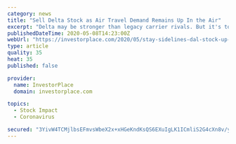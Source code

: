 ```yaml
---
category: news
title: "Sell Delta Stock as Air Travel Demand Remains Up In the Air"
excerpt: "Delta may be stronger than legacy carrier rivals. But it's tough to forecast clear skies ahead. Take a wait-and-see approach with DAL stock."
publishedDateTime: 2020-05-08T14:23:00Z
webUrl: "https://investorplace.com/2020/05/stay-sidelines-dal-stock-up-in-the-air/"
type: article
quality: 35
heat: 35
published: false

provider:
  name: InvestorPlace
  domain: investorplace.com

topics:
  - Stock Impact
  - Coronavirus

secured: "3YivW4TCMjlbsEFmvsWbeX2x+xHGeKndKsQS6EXuIgLK1ICmliS2G4cXn8v/y1RPrfaKeQ+Yy1IrN4ERhWqKRANWQw2Usb0PHbRV8ioAKxS3437veEy6f/uwvN0TrzVn43ysw0c9kyxUAIYzrbVPSEoT4xIcqcNilF4M+hERb8UBFrk0yX76yFgUuG9h97wQar4cn8qOwCuvjPvHlmminMl0vSBQxRFguHiIaykC6bgM+SeZsTQ7GM3JmaIga92Tt8nRgVn9utCkKXOS4WcpMOZGgKstXhWIKj7tEnWQPXxZ0SX69goqBx8nDHZLrTZaZI55h8/2uzKtFmy3J7eT+xsHNFglIpyhTwq1gUTYgzECgxna/lywQc80xooCexK4LtI64+Ul0KQkaVHvo48oKbpyt9KPT7I+4yXAABZPjkbfaxWi5Rly9BkayTvLM9HCemBv6g/QpJ4DUrJRzN2lba2G71Za3dSqkooqvt2QPRU=;DIbFnSCDi5x/F9c6EcTI/Q=="
---
```


